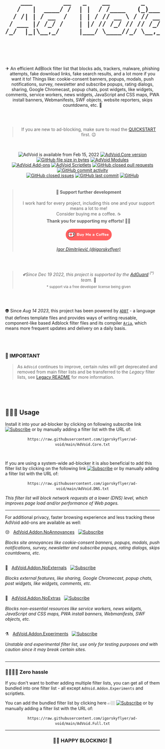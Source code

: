 <h2 align="center">
 <pre>
    ___        __   _    __        _      __
   /   |  ____/ /  | |  / /____   (_)____/ /
  / /| | / __  /   | | / // __ \ / // __  / 
 / ___ |/ /_/ /    | |/ // /_/ // // /_/ /  
/_/  |_|\__,_/     |___/ \____//_/ \__,_/   
                                            
 </pre>                                     
</h2>

<br>

<p align="center">✈ An efficient AdBlock filter list that blocks ads, trackers, malware, phishing attempts, fake download links, fake search results, and a lot more if you want it to! Things like: cookie-consent banners, popups, modals, push notifications, survey, newsletter and subscribe popups, rating dialogs, sharing, Google Chromecast, popup chats, post widgets, like widgets, comments, service workers, news widgets, JavaScript and CSS maps, PWA install banners, Webmanifests, SWF objects, website reporters, skips countdowns, etc. 👾</p>

<br>
<br>

<blockquote align="center">If you are new to ad-blocking, make sure to read the <a href="https://github.com/igorskyflyer/ad-void/blob/main/QUICKSTART.md" target="_blank">QUICKSTART</a> first. 😉</blockquote>

<br>
<br>

<div align="center" style="margin: auto;">
  <img src="https://custom-icon-badges.herokuapp.com/badge/launched-Feb%2015,%202022-0099ff?style=flat-square&logo=history" alt="AdVoid is available from Feb 15, 2022">
  <a href="https://github.com/igorskyflyer/ad-void/tree/main/AdVoid.Core.txt"><img alt="AdVoid.Core version" src="https://custom-icon-badges.herokuapp.com/badge/version-2.0.834-blue?style=flat-square&logo=rocket&logoColor=white&color=508cc7"></a>
  <a href="https://github.com/igorskyflyer/ad-void/tree/main/AdVoid.Core.txt"><img alt="GitHub file size in bytes" src="https://custom-icon-badges.herokuapp.com/github/size/igorskyflyer/ad-void/AdVoid.Core.txt?style=flat-square&logo=database&logoColor=white&color=269900"></a>
  <a href="https://github.com/igorskyflyer/ad-void/tree/main/"><img alt="AdVoid Modules" src="https://custom-icon-badges.herokuapp.com/badge/modules-3-blue?style=flat-square&logo=package&logoColor=white&color=BF2745"></a>
	<br>
  <a href="https://github.com/igorskyflyer/ad-void/tree/main/add-ons"><img alt="AdVoid Add-ons" src="https://custom-icon-badges.herokuapp.com/badge/add--ons-4-blue?style=flat-square&logo=package&logoColor=white&color=9933ff"></a>
  <a href="https://github.com/igorskyflyer/ad-void/tree/main/scriptlets"><img alt="AdVoid Scriptlets" src="https://custom-icon-badges.herokuapp.com/badge/scriptlets-1-blue?style=flat-square&logo=note&logoColor=white&color=0A94A9"></a>
  <a href="https://github.com/igorskyflyer/ad-void/pulls?q=is%3Apr+is%3Aclosed"><img alt="GitHub closed pull requests" src="https://custom-icon-badges.herokuapp.com/github/issues-pr-closed-raw/igorskyflyer/ad-void?color=0f167d&style=flat-square&logo=git-pull-request&logoColor=white&label=closed%20PRs"></a>
  <a href="https://github.com/igorskyflyer/ad-void/commits/"><img alt="GitHub commit activity" src="https://custom-icon-badges.herokuapp.com/github/commit-activity/m/igorskyflyer/ad-void?style=flat-square&label=commits&logo=checklist&logoColor=white&color=006600"></a>
	<br>
  <a href="https://github.com/igorskyflyer/ad-void/issues?q=is%3Aissue+is%3Aclosed"><img alt="GitHub closed issues" src="https://custom-icon-badges.herokuapp.com/github/issues-closed/igorskyflyer/ad-void?style=flat-square&logo=issue-closed&logoColor=white&color=3333ff"></a>
  <a href="https://github.com/igorskyflyer/ad-void/commits/"><img alt="GitHub last commit" src="https://custom-icon-badges.herokuapp.com/github/last-commit/igorskyflyer/ad-void?style=flat-square&label=last%20updated&logo=git-commit&logoColor=white&color=e65c00"></a>
  <a href="https://github.com/igorskyflyer/ad-void/tree/main/LICENSE.txt"><img alt="GitHub" src="https://custom-icon-badges.herokuapp.com/github/license/igorskyflyer/ad-void?style=flat-square&logo=law&logoColor=white&color=cc0099"></a>
</div>

<br>

<div align="center">
	<blockquote>
		<h4>💖 Support further development</h4>
		<span>I work hard for every project, including this one and your support means a lot to me!
		<br>
		Consider buying me a coffee. ☕
		<br>
		<strong>Thank you for supporting my efforts! 🙏😊</strong></span>
		<br>
		<br>
		<a href="https://ko-fi.com/igorskyflyer" target="_blank"><img src="https://raw.githubusercontent.com/igorskyflyer/igorskyflyer/main/assets/ko-fi.png" alt="Donate to igorskyflyer" width="150"></a>
		<br>
		<br>
		<a href="https://github.com/igorskyflyer"><em>Igor Dimitrijević (@igorskyflyer)</em></a>
	</blockquote>
</div>

<br>
<br>

<blockquote align="center">
	💕<em>Since Dec 19 2022, this project is supported by the <a href="https://adguard.com" target="_blank">AdGuard</a> <sup>(*)</sup> team.</em> 🥳
	<br>
	<sub>* support via a free developer license being given</sub>
</blockquote>

<br>
<br>

👽 Since _Aug 14 2023_, this project has been powered by [`ADBT`](https://github.com/igorskyflyer/file-format-adbt) - a language that defines template files and provides ways of writing reusable, component-like based Adblock filter files and its compiler [`Aria`](https://github.com/igorskyflyer/npm-adblock-aria-compiler), which means more frequent updates and delivery on a daily basis.

<br>
<br>

<h3>🚨 IMPORTANT</h3>

<blockquote>
As <code>AdVoid</code> continues to improve, certain rules will get deprecated and removed from main filter lists and be transferred to the <em>Legacy</em> filter lists, see <a href="https://github.com/igorskyflyer/ad-void/tree/main/add-ons/legacy">Legacy README</a> for more information.
</blockquote>

<br>
<br>
<br>

## 🤹🏼‍♂️ Usage

Install it into your ad-blocker by clicking on following subscribe link <a href="https://subscribe.adblockplus.org/?location=https://raw.githubusercontent.com/igorskyflyer/ad-void/main/AdVoid.Core.txt&title=AdVoid.Core"><img alt="Subscribe" src="https://custom-icon-badges.herokuapp.com/badge/subscribe-blue?style=flat-square&logo=plug&logoColor=white&color=6666ff"></a> or by manually adding a filter list with the URL of: <br>

<p align="center">
 <code>https://raw.githubusercontent.com/igorskyflyer/ad-void/main/AdVoid.Core.txt</code>
</p>

<br>

If you are using a system-wide ad-blocker it is also beneficial to add this filter list by clicking on the following link <a href="https://subscribe.adblockplus.org/?location=https://raw.githubusercontent.com/igorskyflyer/ad-void/main/AdVoid.DNS.txt&title=AdVoid.DNS"><img alt="Subscribe" src="https://custom-icon-badges.herokuapp.com/badge/subscribe-blue?style=flat-square&logo=plug&logoColor=white&color=4f147d"></a> or by manually adding a filter list with the URL of: <br>

<p align="center">
 <code>https://raw.githubusercontent.com/igorskyflyer/ad-void/main/AdVoid.DNS.txt</code>
</p>

_This filter list will block network requests at a lower (DNS) level, which improves page load and/or performance of Web pages._

---

For additional privacy, faster browsing experience and less tracking these AdVoid add-ons are available as well:
<br>

😒 &nbsp; [AdVoid.Addon.NoAnnoyances](https://github.com/igorskyflyer/ad-void/blob/main/add-ons/AdVoid.Addon.NoAnnoyances.txt) &nbsp; <a href="https://subscribe.adblockplus.org/?location=https://raw.githubusercontent.com/igorskyflyer/ad-void/main/add-ons/AdVoid.Addon.NoAnnoyances.txt&title=AdVoid.Addon.NoAnnoyances"><img alt="Subscribe" src="https://custom-icon-badges.herokuapp.com/badge/subscribe-blue?style=flat-square&logo=plug&logoColor=white&color=003366"></a>
<br>
<br>
<em>Blocks site annoyances like cookie-consent banners, popups, modals, push notifications, survey, newsletter and subscribe popups, rating dialogs, skips countdowns, etc.</em>
<br>
<br>

💫 &nbsp; [AdVoid.Addon.NoExternals](https://github.com/igorskyflyer/ad-void/blob/main/add-ons/AdVoid.Addon.NoExternals.txt) &nbsp; <a href="https://subscribe.adblockplus.org/?location=https://raw.githubusercontent.com/igorskyflyer/ad-void/main/add-ons/AdVoid.Addon.NoExternals.txt&title=AdVoid.Addon.NoExternals"><img alt="Subscribe" src="https://custom-icon-badges.herokuapp.com/badge/subscribe-blue?style=flat-square&logo=plug&logoColor=white&color=006600"></a>
<br>
<br>
<em>Blocks external features, like sharing, Google Chromecast, popup chats, post widgets, like widgets, comments, etc.</em>
<br>
<br>

🦄 &nbsp; [AdVoid.Addon.NoExtras](https://github.com/igorskyflyer/ad-void/blob/main/add-ons/AdVoid.Addon.NoExtras.txt) &nbsp; <a href="https://subscribe.adblockplus.org/?location=https://raw.githubusercontent.com/igorskyflyer/ad-void/main/add-ons/AdVoid.Addon.NoExtras.txt&title=AdVoid.Addon.NoExtras"><img alt="Subscribe" src="https://custom-icon-badges.herokuapp.com/badge/subscribe-blue?style=flat-square&logo=plug&logoColor=white&color=990033"></a>
<br>
<br>
<em>Blocks non-essential resources like service workers, news widgets, JavaScript and CSS maps, PWA install banners, Webmanifests, SWF objects, etc.</em>
<br>
<br>

⚗️ &nbsp; [AdVoid.Addon.Experiments](https://github.com/igorskyflyer/ad-void/blob/main/add-ons/AdVoid.Addon.Experiments.txt) &nbsp; <a href="https://subscribe.adblockplus.org/?location=https://raw.githubusercontent.com/igorskyflyer/ad-void/main/add-ons/AdVoid.Addon.Experiments.txt&title=AdVoid.Addon.Experiments"><img alt="Subscribe" src="https://custom-icon-badges.herokuapp.com/badge/subscribe-blue?style=flat-square&logo=plug&logoColor=white&color=000066"></a>
<br>
<br>
<em>Unstable and experimental filter list, use only for testing purposes and with caution since it may break certain sites.</em>
<br>
<br>

---

### 🫱🏽‍🫲🏼 Zero hassle

If you don't want to bother adding multiple filter lists, you can get all of them bundled into one filter list - all except `AdVoid.Addon.Experiments` and scriptlets.

You can add the bundled filter list by clicking here 👉🏼 <a href="https://subscribe.adblockplus.org/?location=https://raw.githubusercontent.com/igorskyflyer/ad-void/main/AdVoid.Full.txt&title=AdVoid.Full"><img alt="Subscribe" src="https://custom-icon-badges.herokuapp.com/badge/subscribe-blue?style=flat-square&logo=plug&logoColor=white&color=4f147d"></a> or by manually adding a filter list with the URL of: <br>

<p align="center">
 <code>https://raw.githubusercontent.com/igorskyflyer/ad-void/main/AdVoid.Full.txt</code>
</p>

---

<h3 align="center">🕺🏻 HAPPY BLOCKING! 🥳</h3>
